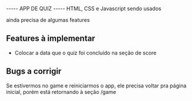 ----- APP DE QUIZ -----
HTML, CSS e Javascript sendo usados

ainda precisa de algumas features

## Features à implementar

- Colocar a data que o quiz foi concluído na seção de score

## Bugs a corrigir
Se estivermos no game e reiniciarmos o app, ele precisa voltar pra página inicial, porém está retornando à seção /game
